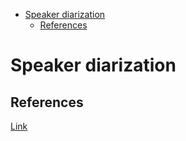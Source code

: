 <!--ts-->
   * [Speaker diarization](#speaker-diarization)
      * [References](#references)

<!-- Added by: gil_diy, at: Sat 12 Mar 2022 13:11:30 IST -->

<!--te-->


# Speaker diarization

##

## References

[Link](https://arxiv.org/pdf/2101.09624.pdf)